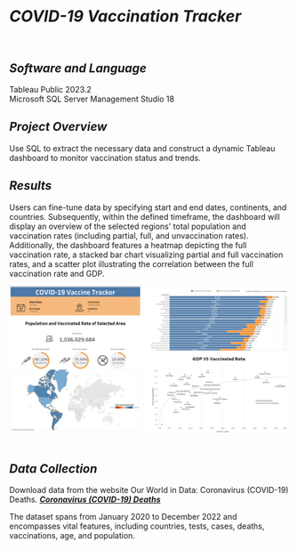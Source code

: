 # ***COVID-19 Vaccination Tracker***<br><br>

## ***Software and Language***
Tableau Public 2023.2<br>
Microsoft SQL Server Management Studio 18

## ***Project Overview***
Use SQL to extract the necessary data and construct a dynamic Tableau dashboard to monitor vaccination status and trends.

## ***Results***
Users can fine-tune data by specifying start and end dates, continents, and countries. Subsequently, within the defined timeframe, the dashboard will display an overview of the selected regions' total population and vaccination rates (including partial, full, and unvaccination rates). Additionally, the dashboard features a heatmap depicting the full vaccination rate, a stacked bar chart visualizing partial and full vaccination rates, and a scatter plot illustrating the correlation between the full vaccination rate and GDP.<be>

![dashboard](images/dashboard2.png)<br><br>

## ***Data Collection***

Download data from the website Our World in Data: Coronavirus (COVID-19) Deaths.
***[Coronavirus (COVID-19) Deaths](https://ourworldindata.org/covid-deaths)***

The dataset spans from January 2020 to December 2022 and encompasses vital features, including countries, tests, cases, deaths, vaccinations, age, and population.
